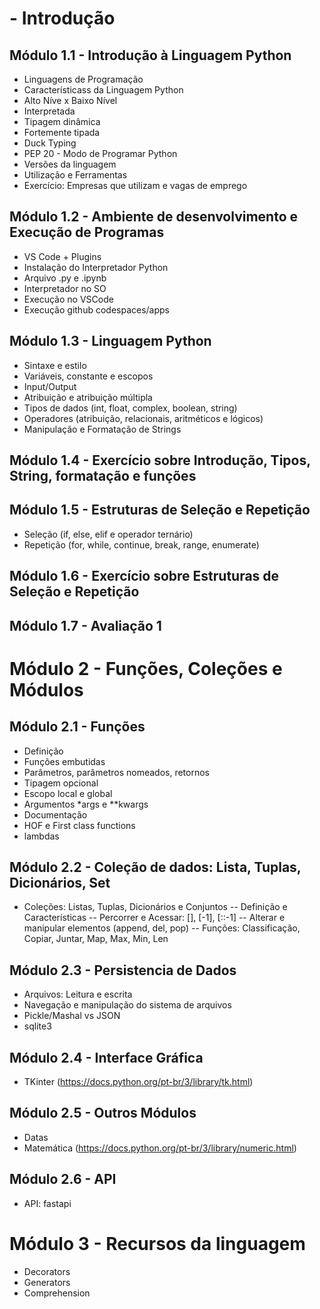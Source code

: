 # - Introdução

## Módulo 1.1 - Introdução à Linguagem Python

- Linguagens de Programação
- Característicass da Linguagem Python
- Alto Níve x Baixo Nível
- Interpretada
- Tipagem dinâmica
- Fortemente tipada
- Duck Typing
- PEP 20 - Modo de Programar Python
- Versões da linguagem
- Utilização e Ferramentas
- Exercício: Empresas que utilizam e vagas de emprego

## Módulo 1.2 - Ambiente de desenvolvimento e Execução de Programas

- VS Code + Plugins
- Instalação do Interpretador Python
- Arquivo .py e .ipynb
- Interpretador no SO
- Execução no VSCode
- Execução github codespaces/apps

## Módulo 1.3 - Linguagem Python

- Sintaxe e estilo
- Variáveis, constante e escopos
- Input/Output
- Atribuição e atribuição múltipla
- Tipos de dados (int, float, complex, boolean, string)
- Operadores (atribuição, relacionais, aritméticos e lógicos)
- Manipulação e Formatação de Strings

## Módulo 1.4 - Exercício sobre Introdução, Tipos, String, formatação e funções

## Módulo 1.5 - Estruturas de Seleção e Repetição

- Seleção (if, else, elif e operador ternário)
- Repetição (for, while, continue, break, range, enumerate)

## Módulo 1.6 - Exercício sobre Estruturas de Seleção e Repetição

## Módulo 1.7 - Avaliação 1

# Módulo 2 - Funções, Coleções e Módulos

## Módulo 2.1 - Funções

- Definição
- Funções embutidas
- Parâmetros, parâmetros nomeados, retornos
- Tipagem opcional
- Escopo local e global
- Argumentos \*args e \*\*kwargs
- Documentação
- HOF e First class functions
- lambdas

## Módulo 2.2 - Coleção de dados: Lista, Tuplas, Dicionários, Set

- Coleções: Listas, Tuplas, Dicionários e Conjuntos
  -- Definição e Características
  -- Percorrer e Acessar: [], [-1], [::-1]
  -- Alterar e manipular elementos (append, del, pop)
  -- Funções: Classificação, Copiar, Juntar, Map, Max, Min, Len

## Módulo 2.3 - Persistencia de Dados

- Arquivos: Leitura e escrita
- Navegação e manipulação do sistema de arquivos
- Pickle/Mashal vs JSON
- sqlite3

## Módulo 2.4 - Interface Gráfica

- TKinter (https://docs.python.org/pt-br/3/library/tk.html)

## Módulo 2.5 - Outros Módulos

- Datas
- Matemática (https://docs.python.org/pt-br/3/library/numeric.html)

## Módulo 2.6 - API

- API: fastapi

# Módulo 3 - Recursos da linguagem

- Decorators
- Generators
- Comprehension
